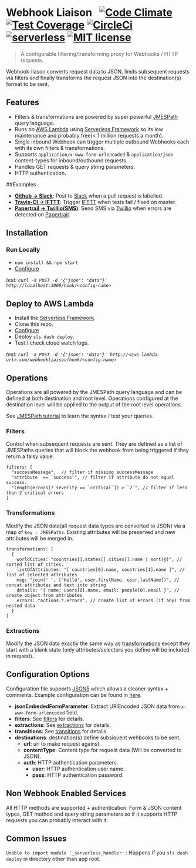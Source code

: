 # Webhook Liaison &nbsp;&nbsp;[![Code Climate](https://codeclimate.com/github/davidhampgonsalves/webhook-transmogrifier/badges/gpa.svg)](https://codeclimate.com/github/davidhampgonsalves/webhook-transmogrifier) [![Test Coverage](https://codeclimate.com/github/davidhampgonsalves/webhook-transmogrifier/badges/coverage.svg)](https://codeclimate.com/github/davidhampgonsalves/webhook-transmogrifier/coverage) [![CircleCi](https://circleci.com/gh/davidhampgonsalves/webhook-liaison.svg?style=shield&circle-token=:circle-token)](https://circleci.com/gh/davidhampgonsalves/webhook-liaison) [![serverless](http://public.serverless.com/badges/v3.svg)](http://www.serverless.com) [![MIT license](https://img.shields.io/github/license/mashape/apistatus.svg)](https://en.wikipedia.org/wiki/MIT_License)
> A configurable filtering/transforming proxy for Webhooks / HTTP requests.

Webhook-liason converts request data to JSON, limits subsequent requests via filters and finally transforms the request JSON into the destination(s) format to be sent.

## Features
* Filters & transformations are powered by super powerful [JMESPath](https://jmespath.org) query language.
* Runs on [AWS Lambda](https://aws.amazon.com/lambda/) using [Serverless Framework](https://github.com/serverless/serverless) so its low maintenance and probably free(< 1 million requests a month).
* Single inbound Webhook can trigger multiple outbound Webhooks each with its own filters & transformations.
* Supports `application/x-www-form-urlencoded` & `application/json` content-types for inbound/outbound requests.
* Handles GET requests & query string parameters.
* HTTP authentication.

##Examples
* __[Github -> Slack](functions/lib/webhook-liaison.example.json5#L2)__: Post to [Slack](https://www.slack.com) when a pull request is labelled.
* __[Travis-CI -> IFTTT](functions/lib/webhook-liaison.example.json5#L33)__: Trigger [IFTTT](https://www.ifttt.com) when tests fail / fixed on master.
* __[Papertrail -> Twillio(SMS)](functions/lib/webhook-liaison.example.json5#L53)__: Send SMS via [Twillio](https://www.twilio.com) when errors are detected on [Papertrail](https://papertrailapp.com).

## Installation
### Run Locally
* `npm install && npm start`
* [Configure](#configuration-options)

_test: `curl -X POST -d '{"json": "data"}' http://localhost:3000/hook/<config-name>`_

## Deploy to AWS Lambda
* Install the [Serverless Framework](https://github.com/serverless/serverless/).
* Clone this repo.
* [Configure](#configuration-options)
* Deploy `sls dash deploy`.
* Test  / check cloud watch logs.

_test: `curl -X POST -d '{"json": "data"}' http://<aws-lambda-url>.com/webhookliaison/hook/<config-name>`_

## Operations
Operations are all powered by the JMESPath query language and can be defined at both destination and root level. Operations configured at the destination level will be applied to the output of the root level operations.

See [JMESPath tutorial](http://jmespath.org/tutorial.html) to learn the syntax / test your queries.

### Filters
Control when subsequent requests are sent. They are defined as a list of JMESPaths queries that will block the webhook from being triggered if they return a falsy value.
```
filters: [
  "successMessage",  // filter if missing successMessage
  "attribute  == `success`", // filter if attribute do not equal success.
  "length(errors[? severity == `critical`]) > `2`", // filter if less then 2 critical errors
]
```

### Transformations
Modify the JSON data(all request data types are converted to JSON) via a map of `key : JMESPaths`. Existing attributes will be preserved and new attributes will be merged in.
```
transformations: [
  {
    worldCities: "countries[].states[].cities[].name | sort(@)", // sorted list of cities.
    listOfAttributes: "[ countries[0].name, countries[1].name ]", // list of selected attributes
    msg: "join(' ', ['Hello', user.firstName, user.lastName])", // concat attributes and text into string
    details: "{ name: users[0].name, email: people[0].email }", // create object from attributes
    errors: "actions.*.errors", // create list of errors (if any) from nested data
  }
]
```

### Extractions
Modify the JSON data exactly the same way as [transformations](#transformations) except they start with a blank state (only attributes/selectors you define will be included in request).

## Configuration Options
Configuration file supports [JSON5](https://github.com/json5/json5) which allows a cleaner syntax + comments. Example configuration can be found in [here](functions/lib/webhook-liaison.example.json5).

* __jsonEmbededFormParameter__: Extract URIEncoded JSON data from `x-www-form-urlencoded` field.
* __filters__: See [filters](#filters) for details.
* __extractions__: See [extractions](#extractions) for details.
* __transitions__: See [transitions](#transitions) for details.
* __destinations__: destination(s) define subsiquent wehbooks to be sent.
  * __url__: url to make request against.
  * __contentType__: Content type for request data (Will be converted to JSON).
  * __auth__: HTTP authentication parameters.
    * __user__: HTTP authentication user name.
    * __pass__: HTTP authentication password.

## Non Webhook Enabled Services
All HTTP methods are supported + authentication. Form & JSON content types, GET method and query string parameters so if it supports HTTP requests you can probably interact with it.

## Common Issues
`Unable to import module '_serverless_handler'` : Happens if you `sls dash deploy` in directory other than app root.

